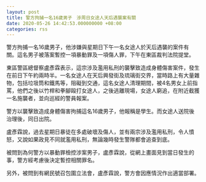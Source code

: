 ```yaml
---
layout: post
title: 警方拘捕一名16歲男子　涉周日女途人天后遇襲案有關
date: 2020-05-26 14:42:53.000000000 +08:00
categories: rss
---
```


警方拘捕一名16歲男子，他涉嫌與星期日下午一名女途人於天后遇襲的案件有關。這名男子被落案暫控一項暴動罪及一項傷人罪，下午在東區裁判法院提堂。

東區警區總督察盧彥霖表示，這宗涉及濫用私刑的襲擊致造成身體傷害案件，發生在前日下午約兩時半。一名女途人在天后興發街及琉璃街交界，當時路上有大量雜物，包括垃圾筒和鐵馬等，阻礙到交通，這名女途人清理期間，被4名男女上前指罵，他們之後以竹桿和拳腳毆打女途人，之後逃離現場，女途人窮追，在附近截獲一名施襲者，並向巡經的警員報案。

警方以襲擊致造成身體傷害拘捕這名16歲男子，他報稱是學生。而女途人送院後治理後，同日出院。

盧彥霖說，過去星期日暴徒在多處破壞及傷人，並有兩宗涉及濫用私刑，令人憤怒，又說如果政見不同就濫用私刑，無論幾時發生警隊都會追查到底。

被問到為何警方以暴動罪檢控涉案男子，盧彥霖說，從網上畫面見到當日發生的事，警方經考慮後決定暫控相關罪名。

另外，被問到有網民號召包圍立法會，盧彥霖說，警方會因應情況作出適當部署。
